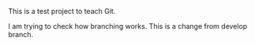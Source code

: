 This is a test project to teach Git.

I am trying to check how branching works.
This is a change from develop branch.

